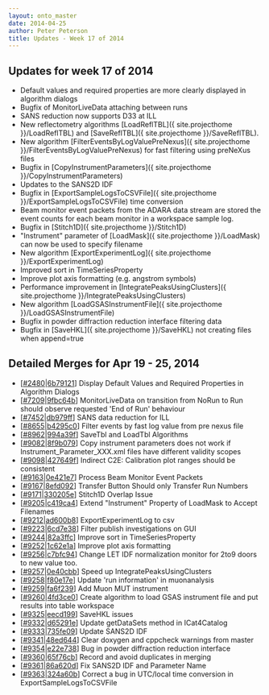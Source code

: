 ```yaml
---
layout: onto_master
date: 2014-04-25
author: Peter Peterson
title: Updates - Week 17 of 2014
---
```

Updates for week 17 of 2014
---------------------------
* Default values and required properties are more clearly displayed in algorithm dialogs
* Bugfix of MonitorLiveData attaching between runs
* SANS reduction now supports D33 at ILL
* New reflectometry algorithms [LoadReflTBL]({ site.projecthome }}/LoadReflTBL) and [SaveReflTBL]({ site.projecthome }}/SaveReflTBL).
* New algorithm [FilterEventsByLogValuePreNexus]({ site.projecthome }}/FilterEventsByLogValuePreNexus) for fast filtering using preNeXus files
* Bugfix in [CopyInstrumentParameters]({ site.projecthome }}/CopyInstrumentParameters)
* Updates to the SANS2D IDF 
* Bugfix in [ExportSampleLogsToCSVFile]({ site.projecthome }}/ExportSampleLogsToCSVFile) time conversion
* Beam monitor event packets from the ADARA data stream are stored the event counts for each beam monitor in a workspace sample log.
* Bugfix in [Stitch1D]({ site.projecthome }}/Stitch1D)
* "Instrument" parameter of [LoadMask]({ site.projecthome }}/LoadMask) can now be used to specify filename
* New algorithm [ExportExperimentLog]({ site.projecthome }}/ExportExperimentLog)
* Improved sort in TimeSeriesProperty
* Improve plot axis formatting (e.g. angstrom symbols)
* Performance improvement in [IntegratePeaksUsingClusters]({ site.projecthome }}/IntegratePeaksUsingClusters)
* New algorithm [LoadGSASInstrumentFile]({ site.projecthome }}/LoadGSASInstrumentFile)
* Bugfix in powder diffraction reduction interface filtering data
* Bugfix in [SaveHKL]({ site.projecthome }}/SaveHKL) not creating files when append=true

Detailed Merges for Apr 19 - 25, 2014
-------------------------------------
* \[[#2480](http://trac.mantidproject.org/mantid/ticket/2480)\|[6b79121](https://github.com/mantidproject/mantid/commit/6b79121a8f2a7f5885c56950a0acf11f0eefad9f)\] Display Default Values and Required Properties in Algorithm Dialogs
* \[[#7209](http://trac.mantidproject.org/mantid/ticket/7209)\|[9fbc64b](https://github.com/mantidproject/mantid/commit/9fbc64b6275ab92bff2682d8c41b8059d7b6c045)\] MonitorLiveData on transition from NoRun to Run should observe requested 'End of Run' behaviour
* \[[#7452](http://trac.mantidproject.org/mantid/ticket/7452)\|[db979ff](https://github.com/mantidproject/mantid/commit/db979ff85a062e2351989f48f3c19be60a6c2b9f)\] SANS data reduction for ILL
* \[[#8655](http://trac.mantidproject.org/mantid/ticket/8655)\|[b4295c0](https://github.com/mantidproject/mantid/commit/b4295c0ac97d92ce70e5176fa077581578456d70)\] Filter events by fast log value from pre nexus file
* \[[#8962](http://trac.mantidproject.org/mantid/ticket/8962)\|[994a39f](https://github.com/mantidproject/mantid/commit/994a39fd31c8c87e660cd34cf977d2334f441ba5)\] SaveTbl and LoadTbl Algorithms
* \[[#9082](http://trac.mantidproject.org/mantid/ticket/9082)\|[8f9b079](https://github.com/mantidproject/mantid/commit/8f9b079b01d2c281b3f775d0a2a522682f49b536)\] Copy instrument parameters does not work if Instrument_Parameter_XXX.xml  files have different validity scopes
* \[[#9098](http://trac.mantidproject.org/mantid/ticket/9098)\|[427649f](https://github.com/mantidproject/mantid/commit/427649fcab2c004668fc0193797e5e8a8c4a6c28)\] Indirect C2E: Calibration plot ranges should be consistent
* \[[#9163](http://trac.mantidproject.org/mantid/ticket/9163)\|[0e421e7](https://github.com/mantidproject/mantid/commit/0e421e7a0690c370a27887b0a4540f6ecfbd3c5c)\] Process Beam Monitor Event Packets
* \[[#9167](http://trac.mantidproject.org/mantid/ticket/9167)\|[8efd092](https://github.com/mantidproject/mantid/commit/8efd0928d722644b271c72e1254a13d0481ea2e2)\] Transfer Button Should only Transfer Run Numbers
* \[[#9171](http://trac.mantidproject.org/mantid/ticket/9171)\|[330205e](https://github.com/mantidproject/mantid/commit/330205e3f5d9e3a8e5a395fd4cd61aacc29ba752)\] Stitch1D Overlap Issue
* \[[#9205](http://trac.mantidproject.org/mantid/ticket/9205)\|[c419ca4](https://github.com/mantidproject/mantid/commit/c419ca4fa20dee69c0fc4f36b90ec9ab62457c51)\] Extend "Instrument" Property of LoadMask to Accept Filenames
* \[[#9212](http://trac.mantidproject.org/mantid/ticket/9212)\|[ad600b8](https://github.com/mantidproject/mantid/commit/ad600b833427458ac05a8403ac91dc0cf3e6ece2)\] ExportExperimentLog to csv
* \[[#9223](http://trac.mantidproject.org/mantid/ticket/9223)\|[6cd7e38](https://github.com/mantidproject/mantid/commit/6cd7e381bcb202f231df6711dcf019efd62aab5e)\] Filter publish investigations on GUI
* \[[#9244](http://trac.mantidproject.org/mantid/ticket/9244)\|[82a3ffc](https://github.com/mantidproject/mantid/commit/82a3ffc3abe0c04395589c8ffbcf040fb3a8682a)\] Improve sort in TimeSeriesProperty
* \[[#9252](http://trac.mantidproject.org/mantid/ticket/9252)\|[1c62e1a](https://github.com/mantidproject/mantid/commit/1c62e1ac8c9940db0c542600c024c45a2afd98aa)\] Improve plot axis formatting
* \[[#9256](http://trac.mantidproject.org/mantid/ticket/9256)\|[c7bfc94](https://github.com/mantidproject/mantid/commit/c7bfc94844a4fed2f9a274512231eee079e482cb)\] Change LET IDF normalization monitor for 2to9 doors to new value too.
* \[[#9257](http://trac.mantidproject.org/mantid/ticket/9257)\|[0e40cbb](https://github.com/mantidproject/mantid/commit/0e40cbb96dc71ba0ba7e43eff83223d5a19bd256)\] Speed up IntegratePeaksUsingClusters
* \[[#9258](http://trac.mantidproject.org/mantid/ticket/9258)\|[f80e17e](https://github.com/mantidproject/mantid/commit/f80e17e640865d27e3125afb675c96e5d7527ac9)\] Update 'run information' in muonanalysis
* \[[#9259](http://trac.mantidproject.org/mantid/ticket/9259)\|[fa6f239](https://github.com/mantidproject/mantid/commit/fa6f23987327881fea73f00eaa02ffb853ca5d28)\] Add Muon MUT instrument
* \[[#9260](http://trac.mantidproject.org/mantid/ticket/9260)\|[4fd3ce0](https://github.com/mantidproject/mantid/commit/4fd3ce0090bc1bde07ae85042e25853eb82090dd)\] Create algorithm to load GSAS instrument file and put results into table workspace
* \[[#9325](http://trac.mantidproject.org/mantid/ticket/9325)\|[eecd199](https://github.com/mantidproject/mantid/commit/eecd199f64bb96be25be0c3be142626438b26374)\] SaveHKL issues
* \[[#9332](http://trac.mantidproject.org/mantid/ticket/9332)\|[d65291e](https://github.com/mantidproject/mantid/commit/d65291e3af0ccd809fd9215fa1d42d42b71f5199)\] Update getDataSets method in ICat4Catalog
* \[[#9333](http://trac.mantidproject.org/mantid/ticket/9333)\|[735fe09](https://github.com/mantidproject/mantid/commit/735fe091fb78bb502d001bce4cd51b8eb373682c)\] Update SANS2D IDF
* \[[#9341](http://trac.mantidproject.org/mantid/ticket/9341)\|[48ed644](https://github.com/mantidproject/mantid/commit/48ed6441daad276b52008507cbb0e1d20a9ad928)\] Clear doxygen and cppcheck warnings from master
* \[[#9354](http://trac.mantidproject.org/mantid/ticket/9354)\|[e22e738](https://github.com/mantidproject/mantid/commit/e22e738f62f8e177046a20b51c4ac36677a8592b)\] Bug in powder diffraction reduction interface
* \[[#9360](http://trac.mantidproject.org/mantid/ticket/9360)\|[65f76cb](https://github.com/mantidproject/mantid/commit/65f76cb4f078c86f53ce1e12bea99274f9c930a5)\] Record and avoid duplicates in merging
* \[[#9361](http://trac.mantidproject.org/mantid/ticket/9361)\|[86a620d](https://github.com/mantidproject/mantid/commit/86a620dd6a493af61496f989b51bddb423d1e133)\] Fix SANS2D IDF and Parameter Name
* \[[#9363](http://trac.mantidproject.org/mantid/ticket/9363)\|[324a60b](https://github.com/mantidproject/mantid/commit/324a60b4cfad62aedd62f65a2788f98d62b524c0)\] Correct a bug in UTC/local time conversion in ExportSampleLogsToCSVFile
